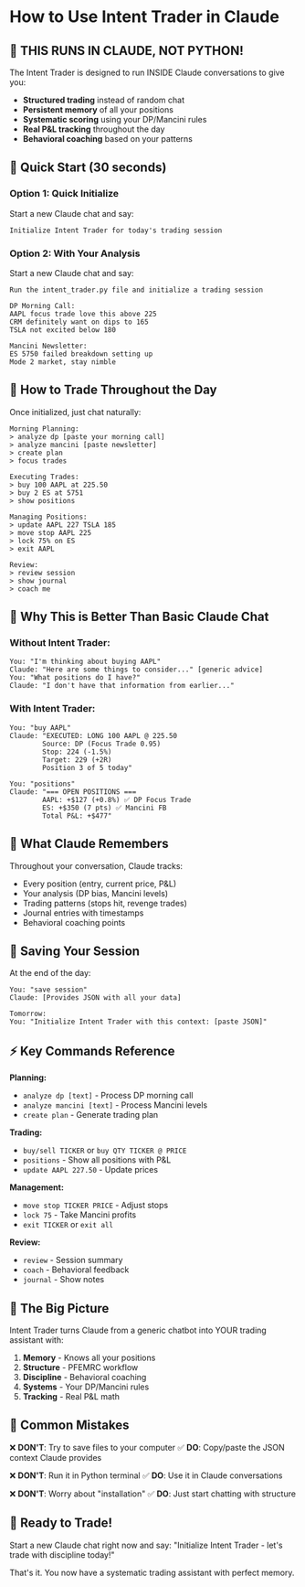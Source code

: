 # How to Use Intent Trader in Claude

## 🎯 THIS RUNS IN CLAUDE, NOT PYTHON!

The Intent Trader is designed to run INSIDE Claude conversations to give you:
- **Structured trading** instead of random chat
- **Persistent memory** of all your positions
- **Systematic scoring** using your DP/Mancini rules
- **Real P&L tracking** throughout the day
- **Behavioral coaching** based on your patterns

## 🚀 Quick Start (30 seconds)

### Option 1: Quick Initialize
Start a new Claude chat and say:
```
Initialize Intent Trader for today's trading session
```

### Option 2: With Your Analysis
Start a new Claude chat and say:
```
Run the intent_trader.py file and initialize a trading session

DP Morning Call:
AAPL focus trade love this above 225
CRM definitely want on dips to 165
TSLA not excited below 180

Mancini Newsletter:
ES 5750 failed breakdown setting up
Mode 2 market, stay nimble
```

## 💬 How to Trade Throughout the Day

Once initialized, just chat naturally:

```
Morning Planning:
> analyze dp [paste your morning call]
> analyze mancini [paste newsletter]
> create plan
> focus trades

Executing Trades:
> buy 100 AAPL at 225.50
> buy 2 ES at 5751
> show positions

Managing Positions:
> update AAPL 227 TSLA 185
> move stop AAPL 225
> lock 75% on ES
> exit AAPL

Review:
> review session
> show journal
> coach me
```

## 🧠 Why This is Better Than Basic Claude Chat

### Without Intent Trader:
```
You: "I'm thinking about buying AAPL"
Claude: "Here are some things to consider..." [generic advice]
You: "What positions do I have?"
Claude: "I don't have that information from earlier..."
```

### With Intent Trader:
```
You: "buy AAPL"
Claude: "EXECUTED: LONG 100 AAPL @ 225.50
        Source: DP (Focus Trade 0.95)
        Stop: 224 (-1.5%)
        Target: 229 (+2R)
        Position 3 of 5 today"

You: "positions"
Claude: "=== OPEN POSITIONS ===
        AAPL: +$127 (+0.8%) ✅ DP Focus Trade
        ES: +$350 (7 pts) ✅ Mancini FB
        Total P&L: +$477"
```

## 📝 What Claude Remembers

Throughout your conversation, Claude tracks:
- Every position (entry, current price, P&L)
- Your analysis (DP bias, Mancini levels)
- Trading patterns (stops hit, revenge trades)
- Journal entries with timestamps
- Behavioral coaching points

## 💾 Saving Your Session

At the end of the day:
```
You: "save session"
Claude: [Provides JSON with all your data]

Tomorrow:
You: "Initialize Intent Trader with this context: [paste JSON]"
```

## ⚡ Key Commands Reference

**Planning:**
- `analyze dp [text]` - Process DP morning call
- `analyze mancini [text]` - Process Mancini levels
- `create plan` - Generate trading plan

**Trading:**
- `buy/sell TICKER` or `buy QTY TICKER @ PRICE`
- `positions` - Show all positions with P&L
- `update AAPL 227.50` - Update prices

**Management:**
- `move stop TICKER PRICE` - Adjust stops
- `lock 75` - Take Mancini profits
- `exit TICKER` or `exit all`

**Review:**
- `review` - Session summary
- `coach` - Behavioral feedback
- `journal` - Show notes

## 🎯 The Big Picture

Intent Trader turns Claude from a generic chatbot into YOUR trading assistant with:
1. **Memory** - Knows all your positions
2. **Structure** - PFEMRC workflow
3. **Discipline** - Behavioral coaching
4. **Systems** - Your DP/Mancini rules
5. **Tracking** - Real P&L math

## 🚨 Common Mistakes

❌ **DON'T**: Try to save files to your computer
✅ **DO**: Copy/paste the JSON context Claude provides

❌ **DON'T**: Run it in Python terminal
✅ **DO**: Use it in Claude conversations

❌ **DON'T**: Worry about "installation"
✅ **DO**: Just start chatting with structure

## 🎉 Ready to Trade!

Start a new Claude chat right now and say:
"Initialize Intent Trader - let's trade with discipline today!"

That's it. You now have a systematic trading assistant with perfect memory.